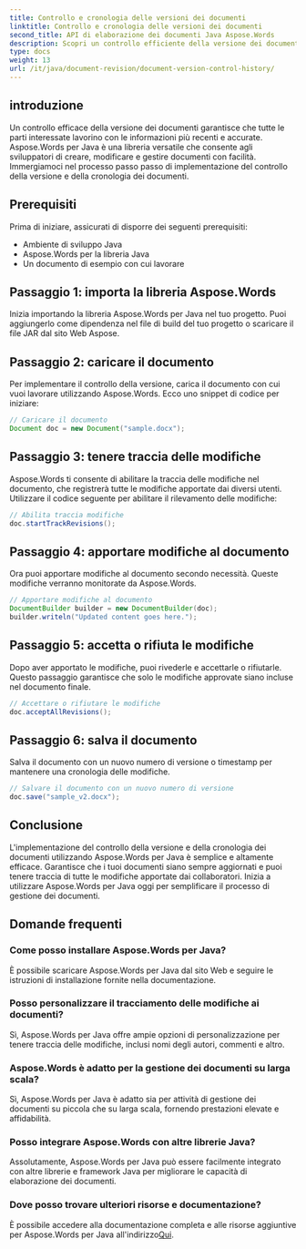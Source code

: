 ```yaml
---
title: Controllo e cronologia delle versioni dei documenti
linktitle: Controllo e cronologia delle versioni dei documenti
second_title: API di elaborazione dei documenti Java Aspose.Words
description: Scopri un controllo efficiente della versione dei documenti utilizzando Aspose.Words per Java. Gestisci le modifiche, collabora senza problemi e tieni traccia delle revisioni senza sforzo.
type: docs
weight: 13
url: /it/java/document-revision/document-version-control-history/
---
```


## introduzione

Un controllo efficace della versione dei documenti garantisce che tutte le parti interessate lavorino con le informazioni più recenti e accurate. Aspose.Words per Java è una libreria versatile che consente agli sviluppatori di creare, modificare e gestire documenti con facilità. Immergiamoci nel processo passo passo di implementazione del controllo della versione e della cronologia dei documenti.

## Prerequisiti

Prima di iniziare, assicurati di disporre dei seguenti prerequisiti:

- Ambiente di sviluppo Java
- Aspose.Words per la libreria Java
- Un documento di esempio con cui lavorare

## Passaggio 1: importa la libreria Aspose.Words

Inizia importando la libreria Aspose.Words per Java nel tuo progetto. Puoi aggiungerlo come dipendenza nel file di build del tuo progetto o scaricare il file JAR dal sito Web Aspose.

## Passaggio 2: caricare il documento

Per implementare il controllo della versione, carica il documento con cui vuoi lavorare utilizzando Aspose.Words. Ecco uno snippet di codice per iniziare:

```java
// Caricare il documento
Document doc = new Document("sample.docx");
```

## Passaggio 3: tenere traccia delle modifiche

Aspose.Words ti consente di abilitare la traccia delle modifiche nel documento, che registrerà tutte le modifiche apportate dai diversi utenti. Utilizzare il codice seguente per abilitare il rilevamento delle modifiche:

```java
// Abilita traccia modifiche
doc.startTrackRevisions();
```

## Passaggio 4: apportare modifiche al documento

Ora puoi apportare modifiche al documento secondo necessità. Queste modifiche verranno monitorate da Aspose.Words.

```java
// Apportare modifiche al documento
DocumentBuilder builder = new DocumentBuilder(doc);
builder.writeln("Updated content goes here.");
```

## Passaggio 5: accetta o rifiuta le modifiche

Dopo aver apportato le modifiche, puoi rivederle e accettarle o rifiutarle. Questo passaggio garantisce che solo le modifiche approvate siano incluse nel documento finale.

```java
// Accettare o rifiutare le modifiche
doc.acceptAllRevisions();
```

## Passaggio 6: salva il documento

Salva il documento con un nuovo numero di versione o timestamp per mantenere una cronologia delle modifiche.

```java
// Salvare il documento con un nuovo numero di versione
doc.save("sample_v2.docx");
```

## Conclusione

L'implementazione del controllo della versione e della cronologia dei documenti utilizzando Aspose.Words per Java è semplice e altamente efficace. Garantisce che i tuoi documenti siano sempre aggiornati e puoi tenere traccia di tutte le modifiche apportate dai collaboratori. Inizia a utilizzare Aspose.Words per Java oggi per semplificare il processo di gestione dei documenti.

## Domande frequenti

### Come posso installare Aspose.Words per Java?

È possibile scaricare Aspose.Words per Java dal sito Web e seguire le istruzioni di installazione fornite nella documentazione.

### Posso personalizzare il tracciamento delle modifiche ai documenti?

Sì, Aspose.Words per Java offre ampie opzioni di personalizzazione per tenere traccia delle modifiche, inclusi nomi degli autori, commenti e altro.

### Aspose.Words è adatto per la gestione dei documenti su larga scala?

Sì, Aspose.Words per Java è adatto sia per attività di gestione dei documenti su piccola che su larga scala, fornendo prestazioni elevate e affidabilità.

### Posso integrare Aspose.Words con altre librerie Java?

Assolutamente, Aspose.Words per Java può essere facilmente integrato con altre librerie e framework Java per migliorare le capacità di elaborazione dei documenti.

### Dove posso trovare ulteriori risorse e documentazione?

 È possibile accedere alla documentazione completa e alle risorse aggiuntive per Aspose.Words per Java all'indirizzo[Qui](https://reference.aspose.com/words/java/).